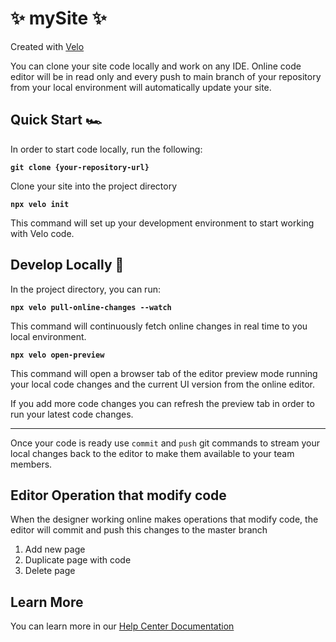
# ✨ mySite ✨

Created with <a href="url">Velo</a>

You can clone your site code locally and work on any IDE. Online code editor will be in read only  and every push to main branch of your repository from your local environment will automatically update your site.

## Quick Start 🏎

In order to start code locally, run the following:

<b><code>git clone {your-repository-url}</code></b>

Clone your site into the project directory

<b><code>npx velo init</code></b>

This command will set up your development environment to start working with Velo code.

## Develop Locally 📝

In the project directory, you can run:

<b><code>npx velo pull-online-changes --watch</code></b>

This command will continuously fetch online changes in real time to you local environment.

<b><code>npx velo open-preview</code></b>

This command will open a browser tab of the editor preview mode running your local code changes and the current UI version from the online editor. 

If you add more code changes you can refresh the preview tab in order to run your latest code changes.

<hr>

Once your code is ready use <code>commit</code> and <code>push</code> git commands to stream your local changes back to the editor to make them available to your team members.

## Editor Operation that modify code

When the designer working online makes operations that modify code, the editor will commit and push this changes to the master branch
1. Add new page
2. Duplicate page with code
3. Delete page

## Learn More

You can learn more in our <a href="url">Help Center Documentation</a>
